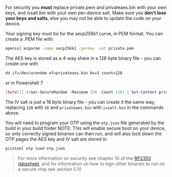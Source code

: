 For security you **must** replace private.pem and privateaes.bin with your own keys, and ivsalt.bin with your own per-device salt. Make sure you **don't lose your keys and salts**, else you may not be able to update the code on your device.

Your signing key must be for the _secp256k1_ curve, in PEM format. You can create a .PEM file with:

```bash
openssl ecparam -name secp256k1 -genkey -out private.pem
```

The AES key is stored as a 4-way share in a 128 byte binary file - you can create one with

```bash
dd if=/dev/urandom of=privateaes.bin bs=1 count=128
```

or in Powershell 7
```powershell
[byte[]] $(Get-SecureRandom -Maximum 256 -Count 128) | Set-Content privateaes.bin -AsByteStream
```

The IV salt is just a 16 byte binary file - you can create it the same way, replacing `128` with `16` and `privateaes.bin` with `ivsalt.bin` in the commands above.

You will need to program your OTP using the `otp.json` file generated by the build in your build folder
NOTE: This will enable secure boot on your device, so only correctly signed binaries can then run, and will also lock down the OTP pages the AES key and IV salt are stored in.
```bash
picotool otp load otp.json
```

> For more information on security see chapter 10 of the [RP2350 datasheet](https://datasheets.raspberrypi.com/rp2350/rp2350-datasheet.pdf), and for information on how to sign other binaries to run on a secure chip see section 5.10
